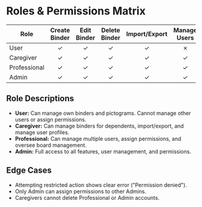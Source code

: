 # Roles & Permissions Matrix

| Role         | Create Binder | Edit Binder | Delete Binder | Import/Export | Manage Users | Assign Permissions |
| ------------ | :-----------: | :---------: | :-----------: | :-----------: | :----------: | :----------------: |
| User         |       ✓       |      ✓      |       ✓       |       ✓       |      ✗       |         ✗          |
| Caregiver    |       ✓       |      ✓      |       ✓       |       ✓       |      ✓       |         ✓          |
| Professional |       ✓       |      ✓      |       ✓       |       ✓       |      ✓       |         ✓          |
| Admin        |       ✓       |      ✓      |       ✓       |       ✓       |      ✓       |         ✓          |

## Role Descriptions

- **User:** Can manage own binders and pictograms. Cannot manage other users or assign permissions.
- **Caregiver:** Can manage binders for dependents, import/export, and manage user profiles.
- **Professional:** Can manage multiple users, assign permissions, and oversee board management.
- **Admin:** Full access to all features, user management, and permissions.

## Edge Cases

- Attempting restricted action shows clear error ("Permission denied").
- Only Admin can assign permissions to other Admins.
- Caregivers cannot delete Professional or Admin accounts.
